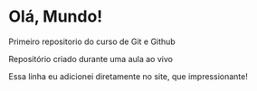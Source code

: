# Olá, Mundo!
 Primeiro repositorio do curso de Git e Github

 Repositório criado durante uma aula ao vivo
 
 Essa linha eu adicionei diretamente no site, que impressionante!
